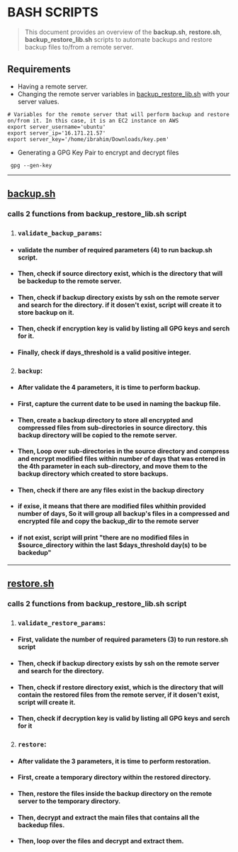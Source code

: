 # BASH SCRIPTS
> This document provides an overview of the **backup.sh**, **restore.sh**, **backup_restore_lib.sh** scripts to automate backups and restore backup files to/from a remote server.
## Requirements
- Having a remote server.
- Changing the remote server variables in [backup_restore_lib.sh](https://github.com/IbrahimmAdel/Secure_Backup_Restore_Bash/blob/master/scripts/backup_restore_lib.sh) with your server values.
```
# Variables for the remote server that will perform backup and restore on/from it. In this case, it is an EC2 instance on AWS
export server_username='ubuntu' 
export server_ip='16.171.21.57'
export server_key='/home/ibrahim/Downloads/key.pem'
```
- Generating a GPG Key Pair to encrypt and decrypt files
```
 gpg --gen-key
```
------
## [backup.sh](https://github.com/IbrahimmAdel/Secure_Backup_Restore_Bash/blob/master/scripts/backup.sh) 
### calls 2 functions from **backup_restore_lib.sh** script 
1. ### `validate_backup_params`:
- #### validate the number of required parameters (4) to run **backup.sh** script.
- #### Then, check if source directory exist, which is the directory that will be backedup to the remote server.
- #### Then, check if backup directory exists by ssh on the remote server and search for the directory. if it dosen't exist, script will create it to store backup on it.
- #### Then, check if encryption key is valid by listing all GPG keys and serch for it.
- #### Finally, check if days_threshold is a valid positive integer.

2. ### `backup`:
- #### After validate the 4 parameters, it is time to perform backup.
- #### First, capture the current date to be used in naming the backup file.
- #### Then, create a backup directory to store all encrypted and compressed files from sub-directories in source directory. this backup directory will be copied to the remote server.
- #### Then, Loop over sub-directories in the source directory and compress and encrypt modified files within number of days that was entered in the 4th parameter in each sub-directory, and move them to the backup directory which created to store backups.
- #### Then, check if there are any files exist in the backup directory
- #### if exise, it means that there are modified files whithin provided number of days, So it will group all backup's files in a compressed and encrypted file and copy the backup_dir to the remote server
- #### if not exist, script will print "there are no modified files in $source_directory within the last $days_threshold day(s) to be backedup"
------

## [restore.sh](https://github.com/IbrahimmAdel/Secure_Backup_Restore_Bash/blob/master/scripts/restore.sh)
### calls 2 functions from **backup_restore_lib.sh** script 
 1. ### `validate_restore_params`:
- #### First, validate the number of required parameters (3) to run **restore.sh** script
- #### Then, check if backup directory exists by ssh on the remote server and search for the directory. 
- #### Then, check if restore directory exist, which is the directory that will contain the restored files from the remote server, if it dosen't exist, script will create it.
- #### Then, check if decryption key is valid by listing all GPG keys and serch for it

2. ### `restore`:
- #### After validate the 3 parameters, it is time to perform restoration.
- #### First, create a temporary directory within the restored directory.
- #### Then, restore the files inside the backup directory on the remote server to the temporary directory.
- #### Then, decrypt and extract the main files that contains all the backedup files.
- #### Then, loop over the files and decrypt and extract them.
